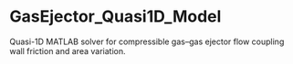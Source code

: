 # GasEjector_Quasi1D_Model
Quasi-1D MATLAB solver for compressible gas–gas ejector flow coupling wall friction and area variation.
